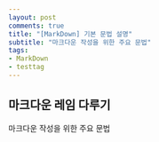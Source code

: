 ```yaml
---
layout: post
comments: true
title: "[MarkDown] 기본 문법 설명"
subtitle: "마크다운 작성을 위한 주요 문법"
tags:
- MarkDown
- testtag
---
```


## 마크다운 레임 다루기


마크다운 작성을 위한 주요 문법
